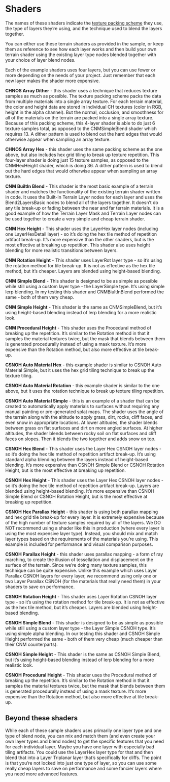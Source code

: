 # Shaders

The names of these shaders indicate the [texture packing scheme](Shader-Graph-Sample-Terrain-Packing.md) they use, the type of layers they’re using, and the technique used to blend the layers together.

You can either use these terrain shaders as provided in the sample, or keep them as reference to see how each layer works and then build your own terrain shader using the existing layer type nodes blended together with your choice of layer blend nodes.

Each of the example shaders uses four layers, but you can use fewer or more depending on the needs of your project.  Just remember that each new layer makes the shader more expensive.

**CHNOS Array Dither** - this shader uses a technique that reduces texture samples as much as possible.  The texture packing scheme packs the data from multiple materials into a single array texture. For each terrain material, the color and height data are stored in individual CH textures (color in RGB, height in the alpha channel). But the normal, occlusion, and smoothness for all of the materials on the terrain are packed into a single array texture.  Because of this packing scheme, this 4-layer shader is able to do just 6 texture samples total, as opposed to the CNMSimpleBlend shader which requires 13. A dither pattern is used to blend out the hard edges that would otherwise appear when sampling an array texture.

**CHNOS Array Hex** - this shader uses the same packing scheme as the one above, but also includes hex grid tiling to break up texture repetition.  This four-layer shader is doing just 15 texture samples, as opposed to the CNMHexHeight shader, which is doing 36. A dither pattern is used to blend out the hard edges that would otherwise appear when sampling an array texture.

**CNM BuiltIn Blend** - This shader is the most basic example of a terrain shader and matches the functionality of the existing terrain shader written in code. It uses the Built-In Terrain Layer nodes for each layer and uses the Blend2LayersBasic nodes to blend all of the layers together.  It doesn’t do any tile break-up or fading between the near and far terrain materials. It is a good example of how the Terrain Layer Mask and Terrain Layer nodes can be used together to create a very simple and cheap terrain shader.

**CNM Hex Height** - This shader uses the LayerHex layer nodes (including one LayerHexDetail layer) - so it’s doing the hex tile method of repetition artifact break-up.  It’s more expensive than the other shaders, but is the most effective at breaking up repetition. This shader also uses height blending for more realistic transitions between layers.

**CNM Rotation Height** - This shader uses LayerRot layer type - so it’s using the rotation method for tile break-up.  It is not as effective as the hex tile method, but it’s cheaper.  Layers are blended using height-based blending.

**CNM Simple Blend** - This shader is designed to be as simple as possible while still using a custom layer type - the LayerSimple type.  It’s using simple lerp blending.  In my testing this shader and CNMBiultInBlend performed the same - both of them very cheap.

**CNM Simple Height** - This shader is the same as CNMSimpleBlend, but it’s using height-based blending instead of lerp blending for a more realistic look.

**CNM Procedural Height** - This shader uses the Procedural method of breaking up the repetition. It’s similar to the Rotation method in that it samples the material textures twice, but the mask that blends between them is generated procedurally instead of using a mask texture. It’s more expensive than the Rotation method, but also more effective at tile break-up.

**CSNOH Auto Material Hex** - this example shader is similar to CSNOH Auto Material Simple, but it uses the hex grid tiling technique to break up the texture tiling.

**CSNOH Auto Material Rotation** - this example shader is similar to the one above, but it uses the rotation technique to break up texture tiling repetition.

**CSNOH Auto Material Simple** - this is an example of a shader that can be created to automatically apply materials to surfaces without requiring any manual painting or pre-generated splat maps. The shader uses the angle of the terrain along with the altitude to apply grass, dirt, rocks, cliff faces, and even snow in appropriate locations. At lower altitudes, the shader blends between grass on flat surfaces and dirt on more angled surfaces.  At higher altitudes, the shader blends between rocky soil on flat surfaces and cliff faces on slopes.  Then it blends the two together and adds snow on top.

**CSNOH Hex Blend** - This shader uses the Layer Hex CSNOH layer nodes - so it’s doing the hex tile method of repetition artifact break-up. It’s using standard alpha blending between the layers instead of height-based blending.  It’s more expensive than CSNOH Simple Blend or CSNOH Rotation Height, but is the most effective at breaking up repetition.

**CSNOH Hex Height** - This shader uses the Layer Hex CSNOH layer nodes - so it’s doing the hex tile method of repetition artifact break-up. Layers are blended using height-based blending. It’s more expensive than CSNOH Simple Blend or CSNOH Rotation Height, but is the most effective at breaking up repetition.

**CSNOH Hex Parallax Height** - this shader is using both parallax mapping and hex grid tile break-up for every layer.  It is extremely expensive because of the high number of texture samples required by all of the layers.  We DO NOT recommend using a shader like this in production (where every layer is using the most expensive layer type).  Instead, you should mix and match layer types based on the requirements of the materials you’re using. This example is included for performance and visual comparison purposes.

**CSNOH Parallax Height** - this shader uses parallax mapping - a form of ray marching, to create the illusion of tessellation and displacement on the surface of the terrain.  Since we’re doing many texture samples, this technique can be quite expensive.  Unlike this example which uses Layer Parallax CSNOH layers for every layer, we recommend using only one or two Layer Parallax CSNOH (for the materials that really need them) in your shaders to save on performance.

**CSNOH Rotation Height** - This shader uses Layer Rotation CSNOH layer type - so it’s using the rotation method for tile break-up.  It is not as effective as the hex tile method, but it’s cheaper.  Layers are blended using height-based blending.

**CSNOH Simple Blend** - This shader is designed to be as simple as possible while still using a custom layer type - the Layer Simple CSNOH type.  It’s using simple alpha blending.  In our testing this shader and CSNOH Simple Height performed the same - both of them very cheap (much cheaper than their CNM counterparts).

**CSNOH Simple Height** - This shader is the same as CSNOH Simple Blend, but it’s using height-based blending instead of lerp blending for a more realistic look.

**CSNOH Procedural Height** - This shader uses the Procedural method of breaking up the repetition. It’s similar to the Rotation method in that it samples the material textures twice, but the mask that blends between them is generated procedurally instead of using a mask texture. It’s more expensive than the Rotation method, but also more effective at tile break-up.

## Beyond these shaders
While each of these sample shaders uses primarily one layer type and one type of blend node, you can mix and match them (and even create your own layer types and blend nodes) to get the specific features that you need for each individual layer. Maybe you have one layer with especially bad tiling artifacts.  You could use the LayerHex layer type for that and then blend that into a Layer Triplanar layer that’s specifically for cliffs. The point is that you’re not locked into just one type of layer, so you can use some really cheap layers to save on performance and some fancier layers where you need more advanced features.


